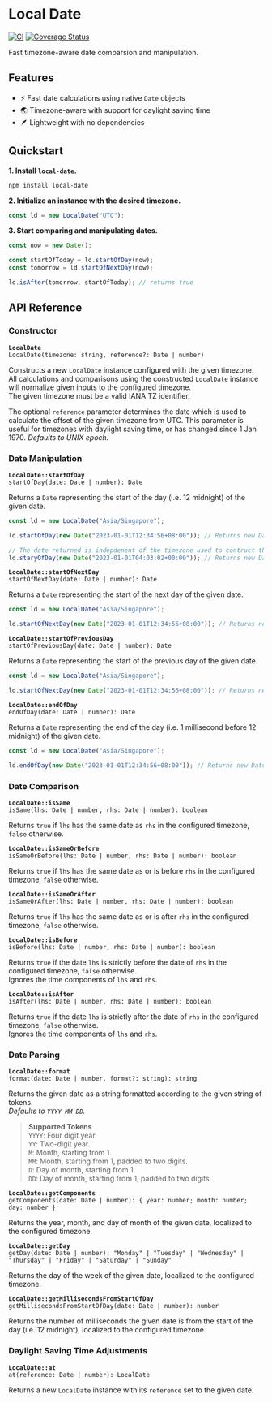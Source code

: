 # Local Date

[![CI](https://github.com/dextertanyj/local-date/actions/workflows/ci.yml/badge.svg)](https://github.com/dextertanyj/local-date/actions/workflows/ci.yml)
[![Coverage Status](https://coveralls.io/repos/github/dextertanyj/local-date/badge.svg?branch=master)](https://coveralls.io/github/dextertanyj/local-date?branch=master)

Fast timezone-aware date comparsion and manipulation.

## Features

- ⚡️ Fast date calculations using native `Date` objects
- 🌏 Timezone-aware with support for daylight saving time
- 🪶 Lightweight with no dependencies

## Quickstart

**1. Install `local-date`.**

```shell
npm install local-date
```

**2. Initialize an instance with the desired timezone.**

```ts
const ld = new LocalDate("UTC");
```

**3. Start comparing and manipulating dates.**

```ts
const now = new Date();

const startOfToday = ld.startOfDay(now);
const tomorrow = ld.startOfNextDay(now);

ld.isAfter(tomorrow, startOfToday); // returns true
```

## API Reference

### Constructor

**`LocalDate`** \
`LocalDate(timezone: string, reference?: Date | number)`

Constructs a new `LocalDate` instance configured with the given timezone.
All calculations and comparisons using the constructed `LocalDate` instance will normalize given inputs to the configured timezone.\
The given timezone must be a valid IANA TZ identifier.

The optional `reference` parameter determines the date which is used to calculate the offset of the given timezone from UTC.
This parameter is useful for timezones with daylight saving time, or has changed since 1 Jan 1970.
_Defaults to UNIX epoch._

### Date Manipulation

**`LocalDate::startOfDay`** \
`startOfDay(date: Date | number): Date`

Returns a `Date` representing the start of the day (i.e. 12 midnight) of the given date.

```ts
const ld = new LocalDate("Asia/Singapore");

ld.startOfDay(new Date("2023-01-01T12:34:56+08:00")); // Returns new Date('2023-01-01T00:00:00.000+08:00')

// The date returned is indepdenent of the timezone used to contruct the given Date object.
ld.staryOfDay(new Date("2023-01-01T04:03:02+00:00")); // Returns new Date('2023-01-01T00:00:00.000+08:00')
```

**`LocalDate::startOfNextDay`** \
`startOfNextDay(date: Date | number): Date`

Returns a `Date` representing the start of the next day of the given date.

```ts
const ld = new LocalDate("Asia/Singapore");

ld.startOfNextDay(new Date("2023-01-01T12:34:56+08:00")); // Returns new Date('2023-01-02T00:00:00.000+08:00')
```

**`LocalDate::startOfPreviousDay`** \
`startOfPreviousDay(date: Date | number): Date`

Returns a `Date` representing the start of the previous day of the given date.

```ts
const ld = new LocalDate("Asia/Singapore");

ld.startOfNextDay(new Date("2023-01-01T12:34:56+08:00")); // Returns new Date('2022-12-31T00:00:00.000+08:00')
```

**`LocalDate::endOfDay`** \
`endOfDay(date: Date | number): Date`

Returns a `Date` representing the end of the day (i.e. 1 millisecond before 12 midnight) of the given date.

```ts
const ld = new LocalDate("Asia/Singapore");

ld.endOfDay(new Date("2023-01-01T12:34:56+08:00")); // Returns new Date('2023-01-01T23:59:59.999+08:00')
```

### Date Comparison

**`LocalDate::isSame`** \
`isSame(lhs: Date | number, rhs: Date | number): boolean`

Returns `true` if `lhs` has the same date as `rhs` in the configured timezone, `false` otherwise.

**`LocalDate::isSameOrBefore`** \
`isSameOrBefore(lhs: Date | number, rhs: Date | number): boolean`

Returns `true` if `lhs` has the same date as or is before `rhs` in the configured timezone, `false` otherwise.

**`LocalDate::isSameOrAfter`** \
`isSameOrAfter(lhs: Date | number, rhs: Date | number): boolean`

Returns `true` if `lhs` has the same date as or is after `rhs` in the configured timezone, `false` otherwise.

**`LocalDate::isBefore`** \
`isBefore(lhs: Date | number, rhs: Date | number): boolean`

Returns `true` if the date `lhs` is strictly before the date of `rhs` in the configured timezone, `false` otherwise. \
Ignores the time components of `lhs` and `rhs`.

**`LocalDate::isAfter`** \
`isAfter(lhs: Date | number, rhs: Date | number): boolean`

Returns `true` if the date `lhs` is strictly after the date of `rhs` in the configured timezone, `false` otherwise. \
Ignores the time components of `lhs` and `rhs`.

### Date Parsing

**`LocalDate::format`** \
`format(date: Date | number, format?: string): string`

Returns the given date as a string formatted according to the given string of tokens. \
_Defaults to `YYYY-MM-DD`._

> **Supported Tokens** \
> `YYYY`: Four digit year. \
> `YY`: Two-digit year. \
> `M`: Month, starting from 1. \
> `MM`: Month, starting from 1, padded to two digits. \
> `D`: Day of month, starting from 1. \
> `DD`: Day of month, starting from 1, padded to two digits.

**`LocalDate::getComponents`** \
`getComponents(date: Date | number): { year: number; month: number; day: number }`

Returns the year, month, and day of month of the given date, localized to the configured timezone.

**`LocalDate::getDay`** \
`getDay(date: Date | number): "Monday" | "Tuesday" | "Wednesday" | "Thursday" | "Friday" | "Saturday" | "Sunday"`

Returns the day of the week of the given date, localized to the configured timezone.

**`LocalDate::getMillisecondsFromStartOfDay`** \
`getMillisecondsFromStartOfDay(date: Date | number): number`

Returns the number of milliseconds the given date is from the start of the day (i.e. 12 midnight), localized to the configured timezone.

### Daylight Saving Time Adjustments

**`LocalDate::at`** \
`at(reference: Date | number): LocalDate`

Returns a new `LocalDate` instance with its `reference` set to the given date.
